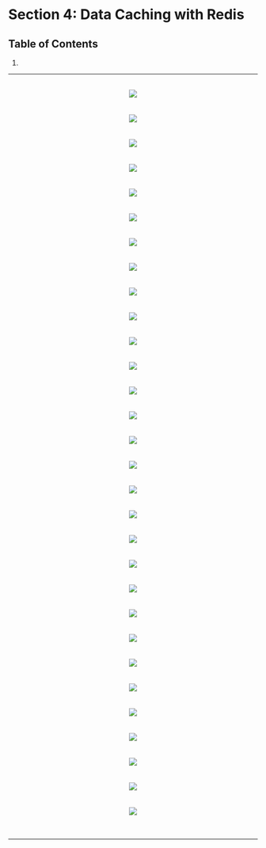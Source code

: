 # Section 4: Data Caching with Redis

## Table of Contents

1. []()

---

<br/>

<div align="center"><img src="../../diagrams/01/node-6.svg" /></div><br/><br/>
<div align="center"><img src="../../diagrams/01/node-7.svg" /></div><br/><br/>
<div align="center"><img src="../../diagrams/01/node-8.svg" /></div><br/><br/>
<div align="center"><img src="../../diagrams/01/node-9.svg" /></div><br/><br/>
<div align="center"><img src="../../diagrams/01/node-10.svg" /></div><br/><br/>
<div align="center"><img src="../../diagrams/01/node-11.svg" /></div><br/><br/>
<div align="center"><img src="../../diagrams/01/node-12.svg" /></div><br/><br/>
<div align="center"><img src="../../diagrams/01/node-13.svg" /></div><br/><br/>
<div align="center"><img src="../../diagrams/01/node-14.svg" /></div><br/><br/>
<div align="center"><img src="../../diagrams/01/node-15.svg" /></div><br/><br/>
<div align="center"><img src="../../diagrams/01/node-16.svg" /></div><br/><br/>
<div align="center"><img src="../../diagrams/01/node-17.svg" /></div><br/><br/>
<div align="center"><img src="../../diagrams/01/node-18.svg" /></div><br/><br/>
<div align="center"><img src="../../diagrams/01/node-19.svg" /></div><br/><br/>
<div align="center"><img src="../../diagrams/01/node-20.svg" /></div><br/><br/>
<div align="center"><img src="../../diagrams/01/node-21.svg" /></div><br/><br/>
<div align="center"><img src="../../diagrams/01/node-22.svg" /></div><br/><br/>

<div align="center"><img src="../../diagrams/02/node-1.svg" /></div><br/><br/>
<div align="center"><img src="../../diagrams/02/node-2.svg" /></div><br/><br/>
<div align="center"><img src="../../diagrams/02/node-3.svg" /></div><br/><br/>
<div align="center"><img src="../../diagrams/02/node-4.svg" /></div><br/><br/>
<div align="center"><img src="../../diagrams/02/node-5.svg" /></div><br/><br/>
<div align="center"><img src="../../diagrams/02/node-6.svg" /></div><br/><br/>
<div align="center"><img src="../../diagrams/02/node-7.svg" /></div><br/><br/>
<div align="center"><img src="../../diagrams/02/node-8.svg" /></div><br/><br/>
<div align="center"><img src="../../diagrams/02/node-9.svg" /></div><br/><br/>
<div align="center"><img src="../../diagrams/02/node-10.svg" /></div><br/><br/>
<div align="center"><img src="../../diagrams/02/node-11.svg" /></div><br/><br/>
<div align="center"><img src="../../diagrams/02/node-12.svg" /></div><br/><br/>
<div align="center"><img src="../../diagrams/02/node-13.svg" /></div><br/><br/>

---

<br/>
